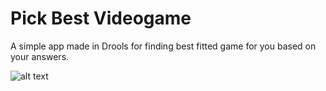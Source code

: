 # Pick Best Videogame

A simple app made in Drools for finding best fitted game for you based on your answers.


![alt text](https://github.com/Druggist/pick-best-videogame/infographic.jpg "Infographic")
